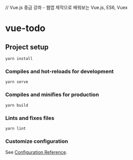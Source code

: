 // Vue.js 중급 강좌 - 웹앱 제작으로 배워보는 Vue.js, ES6, Vuex 

# vue-todo

## Project setup
```
yarn install
```

### Compiles and hot-reloads for development
```
yarn serve
```

### Compiles and minifies for production
```
yarn build
```

### Lints and fixes files
```
yarn lint
```

### Customize configuration
See [Configuration Reference](https://cli.vuejs.org/config/).

